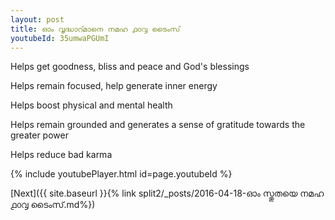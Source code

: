 ```yaml
---
layout: post
title: ഓം വൃദ്ധാറ്മാനെ നമഹ ൧൦൮ ടൈംസ്
youtubeId: 35umwaPGUmI
---
```

 
 
Helps get goodness, bliss and peace and God's blessings
 
Helps remain focused, help generate inner energy 
 
Helps boost physical and mental health 
 
Helps remain grounded and generates a sense of gratitude towards the greater power 
 
Helps reduce bad karma
 
 
 
 


{% include youtubePlayer.html id=page.youtubeId %}
 
[Next]({{ site.baseurl }}{% link  split2/_posts/2016-04-18-ഓം സ്തുതയെ നമഹ  ൧൦൮ ടൈംസ്.md%})
 
